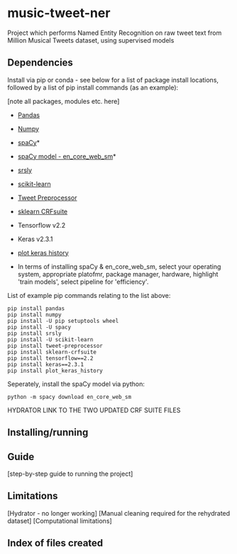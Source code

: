 # music-tweet-ner
Project which performs Named Entity Recognition on raw tweet text from Million Musical Tweets dataset, using supervised models

## Dependencies

Install via pip or conda - see below for a list of package install locations, followed by a list of pip install commands (as an example):

[note all packages, modules etc. here]

* [Pandas](https://pandas.pydata.org/docs/getting_started/install.html)
* [Numpy](https://numpy.org/install/)
* [spaCy](https://spacy.io/usage)*
* [spaCy model - en_core_web_sm](https://space.io/usage)*
* [srsly](https://pypi.org/project/srsly/)
* [scikit-learn](https://scikit-learn.org/stable/install.html)
* [Tweet Preprocessor](https://pypi.org/project/tweet-preprocessor/)
* [sklearn CRFsuite](https://pypi.org/project/sklearn-crfsuite/)
* Tensorflow v2.2
* Keras v2.3.1
* [plot keras history](https://pypi.org/project/plot-keras-history/)

* In terms of installing spaCy & en_core_web_sm, select your operating system, appropriate platofmr, package manager, hardware, highlight 'train models', select pipeline for 'efficiency'.

List of example pip commands relating to the list above:
```
pip install pandas
pip install numpy
pip install -U pip setuptools wheel
pip install -U spacy
pip install srsly
pip install -U scikit-learn
pip install tweet-preprocessor
pip install sklearn-crfsuite
pip install tensorflow==2.2
pip install keras==2.3.1
pip install plot_keras_history
```

Seperately, install the spaCy model via python:

```
python -m spacy download en_core_web_sm
```

HYDRATOR
LINK TO THE TWO UPDATED CRF SUITE FILES

## Installing/running

## Guide

[step-by-step guide to running the project]

## Limitations

[Hydrator - no longer working]
[Manual cleaning required for the rehydrated dataset]
[Computational limitations]

## Index of files created

